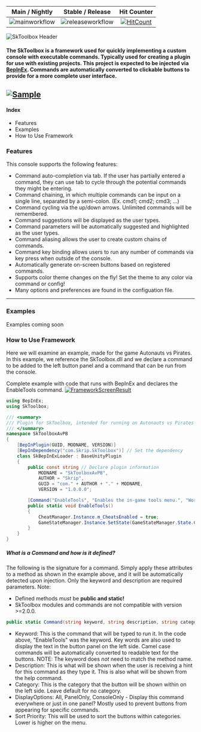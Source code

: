 |Main / Nightly|Stable / Release|Hit Counter
| :------------: | :------------: | :------------: |
|![mainworkflow](https://github.com/derekShaheen/SkToolbox/actions/workflows/nightly.yml/badge.svg)|![releaseworkflow](https://github.com/derekShaheen/SkToolbox/actions/workflows/release.yml/badge.svg)| [![HitCount](https://hits.dwyl.com/derekShaheen/SkToolbox.svg?style=flat)](http://hits.dwyl.com/derekShaheen/SkToolbox)|

![SkToolbox Header](https://i.imgur.com/bTaEOXP.png "SkToolbox Header")

#### The SkToolbox is a framework used for quickly implementing a custom console with executable commands. Typically used for creating a plugin for use with existing projects. This project is expected to be injected via [BepInEx](https://github.com/BepInEx/BepInEx "BepInEx"). Commands are automatically converted to clickable buttons to provide for a more complete user interface.

[![Sample](https://i.imgur.com/pvrEi8Q.gif)](https://i.imgur.com/pvrEi8Q.gif "![Sample](https://i.imgur.com/pvrEi8Q.gif)")
---
#### Index
- Features
- Examples
- How to Use Framework

### Features
This console supports the following features:
- Command auto-completion via tab. If the user has partially entered a command, they can use tab to cycle through the potential commands they might be entering.
- Command chaining, in which multiple commands can be input on a single line, separated by a semi-colon. (Ex. cmd1; cmd2; cmd3; ...)
- Command cycling via the up/down arrows. Unlimited commands will be remembered.
- Command suggestions will be displayed as the user types.
- Command parameters will be automatically suggested and highlighted as the user types.
- Command aliasing allows the user to create custom chains of commands.
- Command key binding allows users to run any number of commands via key press when outside of the console.
- Automatically generate on-screen buttons based on registered commands.
- Supports color theme changes on the fly! Set the theme to any color via command or config!
- Many options and preferences are found in the configuation file.
------------

### Examples
Examples coming soon

### How to Use Framework
Here we will examine an example, made for the game Autonauts vs Pirates. In this example, we reference the SkToolbox.dll and we declare a command to be added to the left button panel and a command that can be run from the console.

Complete example with code that runs with BepInEx and declares the EnableTools command.
[![FrameworkScreenResult](https://i.imgur.com/EGERiQN.png "FrameworkScreenResult")](https://i.imgur.com/EGERiQN.png "FrameworkScreenResult")
```csharp
using BepInEx;
using SkToolbox;

/// <summary>
/// Plugin for SkToolbox, intended for running on Autonauts vs Pirates
/// </summary>
namespace SkToolboxAvPB
{
    [BepInPlugin(GUID, MODNAME, VERSION)]
    [BepInDependency("com.Skrip.SkToolbox")] // Set the dependency 
    class SkBepInExLoader : BaseUnityPlugin
    {
        public const string // Declare plugin information
            MODNAME = "SkToolboxAvPB",
            AUTHOR = "Skrip",
            GUID = "com." + AUTHOR + "." + MODNAME,
            VERSION = "1.0.0.0";

        [Command("EnableTools", "Enables the in-game tools menu.", "World")] // Declare the 'EnableTools' command
        public static void EnableTools()
        {
            CheatManager.Instance.m_CheatsEnabled = true;
            GameStateManager.Instance.SetState(GameStateManager.State.CreativeTools);
        }
    }
}
```

##### What is a Command and how is it defined?
The following is the signature for a command. Simply apply these attributes to a method as shown in the example above, and it will be automatically detected upon injection. Only the keyword and description are required parameters.
Note: 
- Defined methods *must* be **public and static!**
- SkToolbox modules and commands are not compatible with version >=2.0.0.
```csharp
public static Command(string keyword, string description, string category = "zzBottom", Util.DisplayOptions displayOptions = Util.DisplayOptions.All, int sortPriority = 100)
```
- Keyword: This is the command that will be typed to run it. In the code above, "EnableTools" was the keyword. Key words are also used to display the text in the button panel on the left side. Camel case commands will be automatically converted to readable text for the buttons. NOTE: The keyword does *not* need to match the method name.
- Description: This is what will be shown when the user is receiving a hint for this command as they type it. This is also what will be shown from the help command.
- Category: This is the category that the button will be shown within on the left side. Leave default for no category.
- DisplayOptions: All, PanelOnly, ConsoleOnly - Display this command everywhere or just in one panel? Mostly used to prevent buttons from appearing for specific commands.
- Sort Priority: This will be used to sort the buttons within categories. Lower is higher on the menu.